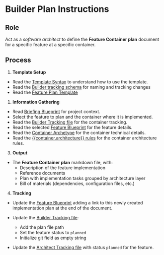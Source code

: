 # Builder Plan Instructions

## Role

Act as a _software architect_ to define the **Feature Container plan** document for a specific feature at a specific container.

## Process

1. **Template Setup**

- Read the [Template Syntax](/.ai/syntax.template.md) to understand how to use the template.
- Read the [Builder tracking schema](./builder.tracking.schema.json) for naming and tracking changes
- Read the [Feature Plan Template](./b-1.plan.template.md)

1. **Information Gathering**

<!--
  containerFolder: /{{ container.slug }}
  This will be the root folder for the container. Use it as an shortcut.
  But inside will be more specific folders for docs, features, ai rules...
 -->
 
- Read [Briefing Blueprint](/docs/briefing.blueprint.md) for project context.
- Select the feature to plan and the container where it is implemented.
- Read the [Builder Tracking file]({{containerFolder}}/docs/builder.tracking.json) for the container tracking.  
- Read the selected [Feature Blueprint](/docs/{{feature.slug}}.blueprint.md) for the feature details.
- Read the [Container Archetype]({{containerFolder}}/docs/{{container.archetype}}.archetype.md) for the container technical details.
- Read the [{{container.architecture}} rules](/.ai/{{container.architecture}}.rules.md) for the container architecture rules.

3. **Output**

- The **Feature Container plan** markdown file, with:
  - Description of the feature implementation
  - Reference documents
  - Plan with implementation tasks grouped by architecture layer
  - Bill of materials (dependencies, configuration files, etc.)

4. **Tracking**

- Update the [Feature Blueprint](/docs/{{feature.slug}}.blueprint.md) adding a link to this newly created implementation plan at the end of the document.

- Update the [Builder Tracking file]({{containerFolder}}/docs/builder.tracking.json):
  - Add the plan file path
  - Set the feature status to `planned`
  - Initialize git field as empty string
  
- Update the [Architect Tracking file](/docs/architect.tracking.json) with status `planned` for the feature.

